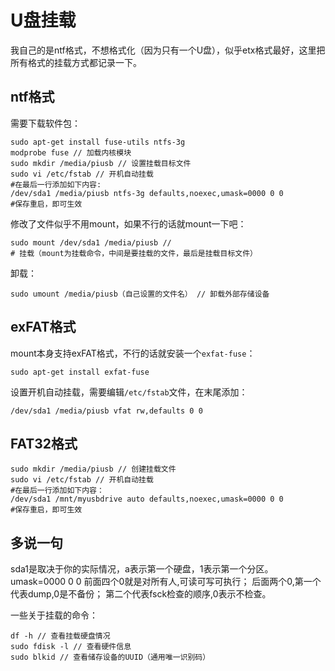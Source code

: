 
# U盘挂载

我自己的是ntf格式，不想格式化（因为只有一个U盘），似乎etx格式最好，这里把所有格式的挂载方式都记录一下。

## ntf格式

需要下载软件包：

```
sudo apt-get install fuse-utils ntfs-3g
modprobe fuse // 加载内核模块
sudo mkdir /media/piusb // 设置挂载目标文件
sudo vi /etc/fstab // 开机自动挂载
#在最后一行添加如下内容:
/dev/sda1 /media/piusb ntfs-3g defaults,noexec,umask=0000 0 0
#保存重启，即可生效
```

修改了文件似乎不用mount，如果不行的话就mount一下吧：

```
sudo mount /dev/sda1 /media/piusb //
# 挂载（mount为挂载命令，中间是要挂载的文件，最后是挂载目标文件）
```

卸载：

```
sudo umount /media/piusb（自己设置的文件名） // 卸载外部存储设备
```

## exFAT格式

mount本身支持exFAT格式，不行的话就安装一个`exfat-fuse`：

```
sudo apt-get install exfat-fuse
```

设置开机自动挂载，需要编辑`/etc/fstab`文件，在末尾添加：

```
/dev/sda1 /media/piusb vfat rw,defaults 0 0
```

## FAT32格式

```
sudo mkdir /media/piusb // 创建挂载文件
sudo vi /etc/fstab // 开机自动挂载
#在最后一行添加如下内容：
/dev/sda1 /mnt/myusbdrive auto defaults,noexec,umask=0000 0 0
#保存重启，即可生效
```

## 多说一句

sda1是取决于你的实际情况，a表示第一个硬盘，1表示第一个分区。
umask=0000 0 0
前面四个0就是对所有人,可读可写可执行；
后面两个0,第一个代表dump,0是不备份；
第二个代表fsck检查的顺序,0表示不检查。

一些关于挂载的命令：

```
df -h // 查看挂载硬盘情况
sudo fdisk -l // 查看硬件信息
sudo blkid // 查看储存设备的UUID（通用唯一识别码）
```
